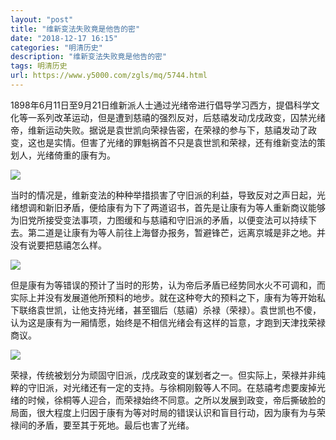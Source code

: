 ```yaml
---
layout: "post"
title: "维新变法失败竟是他告的密"
date: "2018-12-17 16:15"
categories: "明清历史"
description: "维新变法失败竟是他告的密"
tags: 明清历史
url: https://www.y5000.com/zgls/mq/5744.html
---
```






1898年6月11日至9月21日维新派人士通过光绪帝进行倡导学习西方，提倡科学文化等一系列改革运动，但是遭到慈禧的强烈反对，后慈禧发动戊戌政变，囚禁光绪帝，维新运动失败。据说是袁世凯向荣禄告密，在荣禄的参与下，慈禧发动了政变，这也是实情。但害了光绪的罪魁祸首不只是袁世凯和荣禄，还有维新变法的策划人，光绪倚重的康有为。

![](https://img.y5000.com/uploads/allimg/161123/8-16112314405a54.jpg)

当时的情况是，维新变法的种种举措损害了守旧派的利益，导致反对之声日起，光绪想调和新旧矛盾，便给康有为下了两道诏书，首先是让康有为等人重新商议能够为旧党所接受变法事项，力图缓和与慈禧和守旧派的矛盾，以便变法可以持续下去。第二道是让康有为等人前往上海督办报务，暂避锋芒，远离京城是非之地。并没有说要把慈禧怎么样。

![](https://img.y5000.com/uploads/allimg/161123/8-161123144109562.jpg)

但是康有为等错误的预计了当时的形势，认为帝后矛盾已经势同水火不可调和，而实际上并没有发展道他所预料的地步。就在这种夸大的预料之下，康有为等开始私下联络袁世凯，让他支持光绪，甚至锢后（慈禧）杀禄（荣禄）。袁世凯也不傻，认为这是康有为一厢情愿，始终是不相信光绪会有这样的旨意，才跑到天津找荣禄商议。

![](https://img.y5000.com/uploads/allimg/161123/8-161123144119304.jpg)

荣禄，传统被划分为顽固守旧派，戊戌政变的谋划者之一。但实际上，荣禄并非纯粹的守旧派，对光绪还有一定的支持。与徐桐刚毅等人不同。在慈禧考虑要废掉光绪的时候，徐桐等人迎合，而荣禄始终不同意。之所以发展到政变，帝后撕破脸的局面，很大程度上归因于康有为等对时局的错误认识和盲目行动，因为康有为与荣禄间的矛盾，要至其于死地。最后也害了光绪。
